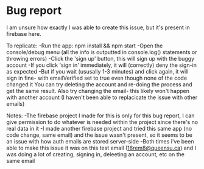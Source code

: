 # Bug report

I am unsure how exactly I was able to create this issue, but it's present in firebase here.

To replicate:
-Run the app: npm install && npm start
-Open the console/debug menu (all the info is outputted in console.log() statements or throwing errors)
-Click the 'sign up' button, this will sign up with the buggy account
-If you click 'sign in' immediately, it will (correctly) deny the sign-in as expected
-But if you wait (ususally 1-3 minutes) and click again, it will sign in fine- with emailVerified set
 to true even though none of the code changed it
You can try deleting the account and re-doing the process and get the same result. Also try changing the
email- this likely won't happen with another account (I haven't been able to replacicate the issue with other emails)

Notes:
-The firebase project I made for this is only for this bug report, I can give permission to do whatever is
 needed within the project since there's no real data in it
-I made another firebase project and tried this same app (no code change, same email) and the issue wasn't
 present, so it seems to be an issue with how auth emails are stored server-side
-Both times i've been able to make this issue it was on this test email (18rem8@queensu.ca) and I was doing
 a lot of creating, signing in, deleeting an account, etc on the same email
